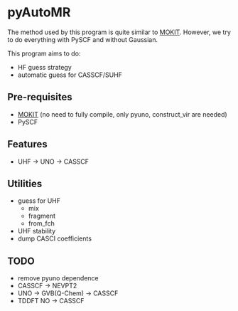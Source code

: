 # pyAutoMR

The method used by this program is quite similar to [MOKIT](https://gitlab.com/jxzou/mokit). However, we try to do everything with PySCF and without Gaussian.

This program aims to do:
* HF guess strategy
* automatic guess for CASSCF/SUHF 

## Pre-requisites
* [MOKIT](https://gitlab.com/jxzou/mokit) (no need to fully compile, only pyuno, construct_vir are needed)
* PySCF

## Features
* UHF -> UNO -> CASSCF

## Utilities
* guess for UHF
  + mix
  + fragment
  + from_fch
* UHF stability
* dump CASCI coefficients

## TODO
* remove pyuno dependence
* CASSCF -> NEVPT2
* UNO -> GVB(Q-Chem) -> CASSCF
* TDDFT NO -> CASSCF
